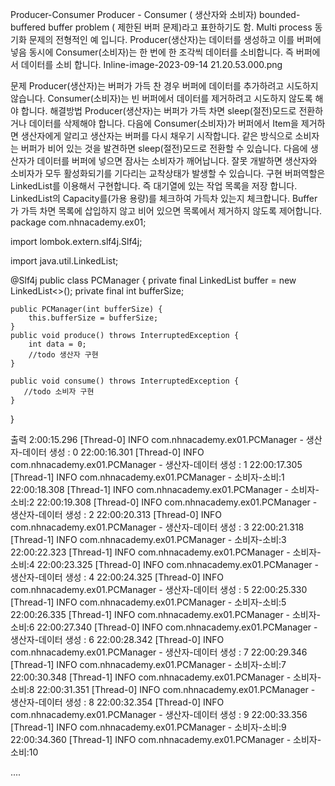 Producer-Consumer
Producer - Consumer ( 생산자와 소비자)
bounded-buffered buffer problem ( 제한된 버퍼 문제)라고 표한하기도 함.
Multi process 동기화 문제의 전형적인 예 입니다.
Producer(생산자)는 데이터를 생성하고 이를 버퍼에 넣음
동시에 Consumer(소비자)는 한 번에 한 조각씩 데이터를 소비합니다. 즉 버퍼에서 데이터를 소비 합니다.
Inline-image-2023-09-14 21.20.53.000.png

문제
Producer(생산자)는 버퍼가 가득 찬 경우 버퍼에 데이터를 추가하려고 시도하지 않습니다.
Consumer(소비자)는 빈 버퍼에서 데이터를 제거하려고 시도하지 않도록 해야 합니다.
해결방법
Producer(생산자)는 버퍼가 가득 차면 sleep(절전)모드로 전환하거나 데이터를 삭제해야 합니다.
다음에 Consumer(소비자)가 버퍼에서 Item을 제거하면 생산자에게 알리고 생산자는 버퍼를 다시 채우기 시작합니다.
같은 방식으로 소비자는 버퍼가 비어 있는 것을 발견하면 sleep(절전)모드로 전환할 수 있습니다.
다음에 생산자가 데이터를 버퍼에 넣으면 잠사는 소비자가 깨어납니다.
잘못 개발하면 생산자와 소비자가 모두 활성화되기를 기다리는 교착상태가 발생할 수 있습니다.
구현
버퍼역할은 LinkedList를 이용해서 구현합니다. 즉 대기열에 있는 작업 목록을 저장 합니다.
LinkedList의 Capacity를(가용 용량)를 체크하여 가득차 있는지 체크합니다.
Buffer가 가득 차면 목록에 삽입하지 않고 비어 있으면 목록에서 제거하지 않도록 제어합니다.
package com.nhnacademy.ex01;

import lombok.extern.slf4j.Slf4j;

import java.util.LinkedList;

@Slf4j
public class PCManager {
    private final LinkedList<Integer> buffer = new LinkedList<>();
    private final int bufferSize;

    public PCManager(int bufferSize) {
        this.bufferSize = bufferSize;
    }
    public void produce() throws InterruptedException {
        int data = 0;
        //todo 생산자 구현
    }

    public void consume() throws InterruptedException {
       //todo 소비자 구현
    }
}


출력
2:00:15.296 [Thread-0] INFO com.nhnacademy.ex01.PCManager - 생산자-데이터 생성 : 0
22:00:16.301 [Thread-0] INFO com.nhnacademy.ex01.PCManager - 생산자-데이터 생성 : 1
22:00:17.305 [Thread-1] INFO com.nhnacademy.ex01.PCManager - 소비자-소비:1
22:00:18.308 [Thread-1] INFO com.nhnacademy.ex01.PCManager - 소비자-소비:2
22:00:19.308 [Thread-0] INFO com.nhnacademy.ex01.PCManager - 생산자-데이터 생성 : 2
22:00:20.313 [Thread-0] INFO com.nhnacademy.ex01.PCManager - 생산자-데이터 생성 : 3
22:00:21.318 [Thread-1] INFO com.nhnacademy.ex01.PCManager - 소비자-소비:3
22:00:22.323 [Thread-1] INFO com.nhnacademy.ex01.PCManager - 소비자-소비:4
22:00:23.325 [Thread-0] INFO com.nhnacademy.ex01.PCManager - 생산자-데이터 생성 : 4
22:00:24.325 [Thread-0] INFO com.nhnacademy.ex01.PCManager - 생산자-데이터 생성 : 5
22:00:25.330 [Thread-1] INFO com.nhnacademy.ex01.PCManager - 소비자-소비:5
22:00:26.335 [Thread-1] INFO com.nhnacademy.ex01.PCManager - 소비자-소비:6
22:00:27.340 [Thread-0] INFO com.nhnacademy.ex01.PCManager - 생산자-데이터 생성 : 6
22:00:28.342 [Thread-0] INFO com.nhnacademy.ex01.PCManager - 생산자-데이터 생성 : 7
22:00:29.346 [Thread-1] INFO com.nhnacademy.ex01.PCManager - 소비자-소비:7
22:00:30.348 [Thread-1] INFO com.nhnacademy.ex01.PCManager - 소비자-소비:8
22:00:31.351 [Thread-0] INFO com.nhnacademy.ex01.PCManager - 생산자-데이터 생성 : 8
22:00:32.354 [Thread-0] INFO com.nhnacademy.ex01.PCManager - 생산자-데이터 생성 : 9
22:00:33.356 [Thread-1] INFO com.nhnacademy.ex01.PCManager - 소비자-소비:9
22:00:34.360 [Thread-1] INFO com.nhnacademy.ex01.PCManager - 소비자-소비:10

....
